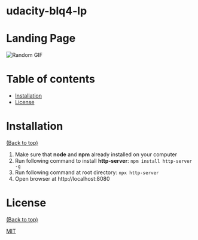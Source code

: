 # udacity-blq4-lp

# Landing Page

![Random GIF](https://media.giphy.com/media/ZVik7pBtu9dNS/giphy.gif)

# Table of contents

- [Installation](#installation)
- [License](#license)

# Installation

[(Back to top)](#table-of-contents)

1. Make sure that **node** and **npm** already installed on your computer
2. Run following command to install **http-server**: `npm install http-server -g`
3. Run following command at root directory: `npx http-server`
4. Open browser at http://localhost:8080

# License

[(Back to top)](#table-of-contents)

[MIT](https://opensource.org/licenses/MIT)
